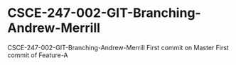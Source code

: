 # CSCE-247-002-GIT-Branching-Andrew-Merrill
CSCE-247-002-GIT-Branching-Andrew-Merrill
First commit on Master
First commit of Feature-A


